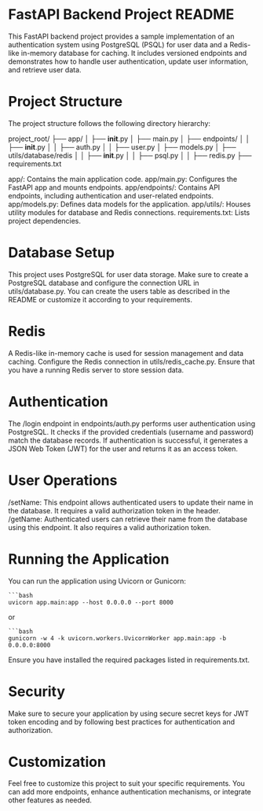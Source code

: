 # FastAPI Backend Project README

This FastAPI backend project provides a sample implementation of an authentication system using PostgreSQL (PSQL) for user data and a Redis-like in-memory database for caching. It includes versioned endpoints and demonstrates how to handle user authentication, update user information, and retrieve user data.

# Project Structure
The project structure follows the following directory hierarchy:

project_root/
  ├── app/
  │    ├── __init__.py
  │    ├── main.py
  │    ├── endpoints/
  │    │    ├── __init__.py
  │    │    ├── auth.py
  │    │    ├── user.py
  │    ├── models.py
  │    ├── utils/database/redis
  │    │    ├── __init__.py
  │    │    ├── psql.py
  │    │    ├── redis.py
  ├── requirements.txt
  
app/: Contains the main application code.
app/main.py: Configures the FastAPI app and mounts endpoints.
app/endpoints/: Contains API endpoints, including authentication and user-related endpoints.
app/models.py: Defines data models for the application.
app/utils/: Houses utility modules for database and Redis connections.
requirements.txt: Lists project dependencies.

# Database Setup
This project uses PostgreSQL for user data storage. Make sure to create a PostgreSQL database and configure the connection URL in utils/database.py. You can create the users table as described in the README or customize it according to your requirements.

# Redis 
A Redis-like in-memory cache is used for session management and data caching. Configure the Redis connection in utils/redis_cache.py. Ensure that you have a running Redis server to store session data.

# Authentication
The /login endpoint in endpoints/auth.py performs user authentication using PostgreSQL. It checks if the provided credentials (username and password) match the database records. If authentication is successful, it generates a JSON Web Token (JWT) for the user and returns it as an access token.

# User Operations
/setName: This endpoint allows authenticated users to update their name in the database. It requires a valid authorization token in the header.
/getName: Authenticated users can retrieve their name from the database using this endpoint. It also requires a valid authorization token.

# Running the Application
You can run the application using Uvicorn or Gunicorn:

    ```bash
    uvicorn app.main:app --host 0.0.0.0 --port 8000

or

    ```bash
    gunicorn -w 4 -k uvicorn.workers.UvicornWorker app.main:app -b 0.0.0.0:8000

Ensure you have installed the required packages listed in requirements.txt.

# Security

Make sure to secure your application by using secure secret keys for JWT token encoding and by following best practices for authentication and authorization.

# Customization

Feel free to customize this project to suit your specific requirements. You can add more endpoints, enhance authentication mechanisms, or integrate other features as needed.
